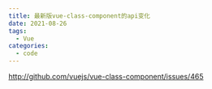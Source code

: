 ```yaml
---
title: 最新版vue-class-component的api变化
date: 2021-08-26
tags:
  - Vue
categories:
  - code
---
```


http://github.com/vuejs/vue-class-component/issues/465
